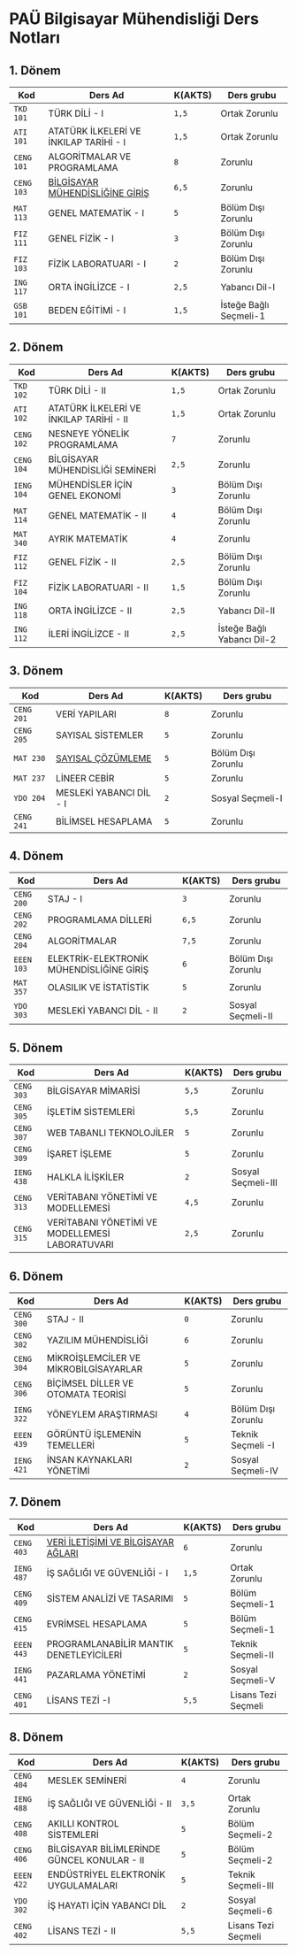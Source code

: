 # PAÜ Bilgisayar Mühendisliği Ders Notları

## 1. Dönem

| Kod        | Ders Ad                                | K(AKTS) | Ders grubu             |
| ---------- | -------------------------------------- | ------- | ---------------------- |
| `TKD 101`  | TÜRK DİLİ - I                          | `1,5`   | Ortak Zorunlu          |
| `ATI 101`  | ATATÜRK İLKELERİ VE İNKILAP TARİHİ - I | `1,5`   | Ortak Zorunlu          |
| `CENG 101` | ALGORİTMALAR VE PROGRAMLAMA            | `8  `   | Zorunlu                |
| `CENG 103` | [BİLGİSAYAR MÜHENDİSLİĞİNE GİRİŞ](dersler/donem-1/BİLGİSAYAR%20MÜHENDİSLİĞİNE%20GİRİŞ.md)        | `6,5`   | Zorunlu                |
| `MAT 113`  | GENEL MATEMATİK - I                    | `5  `   | Bölüm Dışı Zorunlu     |
| `FIZ 111`  | GENEL FİZİK - I                        | `3  `   | Bölüm Dışı Zorunlu     |
| `FIZ 103`  | FİZİK LABORATUARI - I                  | `2  `   | Bölüm Dışı Zorunlu     |
| `ING 117`  | ORTA İNGİLİZCE - I                     | `2,5`   | Yabancı Dil-I          |
| `GSB 101`  | BEDEN EĞİTİMİ - I                      | `1,5`   | İsteğe Bağlı Seçmeli-1 |

## 2. Dönem 

| Kod        | Ders Ad                                 | K(AKTS) | Ders grubu                 |
| ---------- | --------------------------------------- | ------- | -------------------------- |
| `TKD 102`  | TÜRK DİLİ - II                          | `1,5`   | Ortak Zorunlu              |
| `ATI 102`  | ATATÜRK İLKELERİ VE İNKILAP TARİHİ - II | `1,5`   | Ortak Zorunlu              |
| `CENG 102` | NESNEYE YÖNELİK PROGRAMLAMA             | `7  `   | Zorunlu                    |
| `CENG 104` | BİLGİSAYAR MÜHENDİSLİĞİ SEMİNERİ        | `2,5`   | Zorunlu                    |
| `IENG 104` | MÜHENDİSLER İÇİN GENEL EKONOMİ          | `3  `   | Bölüm Dışı Zorunlu         |
| `MAT 114`  | GENEL MATEMATİK - II                    | `4  `   | Bölüm Dışı Zorunlu         |
| `MAT 340`  | AYRIK MATEMATİK                         | `4  `   | Zorunlu                    |
| `FIZ 112`  | GENEL FİZİK - II                        | `2,5`   | Bölüm Dışı Zorunlu         |
| `FIZ 104`  | FİZİK LABORATUARI - II                  | `1,5`   | Bölüm Dışı Zorunlu         |
| `ING 118`  | ORTA İNGİLİZCE - II                     | `2,5`   | Yabancı Dil-II             |
| `ING 112`  | İLERİ İNGİLİZCE - II                    | `2,5`   | İsteğe Bağlı Yabancı Dil-2 |

## 3. Dönem

| Kod        | Ders Ad                 | K(AKTS) | Ders grubu         |
| ---------- | ----------------------- | ------- | ------------------ |
| `CENG 201` | VERİ YAPILARI           | `8`     | Zorunlu            |
| `CENG 205` | SAYISAL SİSTEMLER       | `5`     | Zorunlu            |
| `MAT 230`  | [SAYISAL ÇÖZÜMLEME](dersler/donem-3/SAYISAL%20ÇÖZÜMLEME.md) | `5`     | Bölüm Dışı Zorunlu |
| `MAT 237`  | LİNEER CEBİR            | `5`     | Zorunlu            |
| `YDO 204`  | MESLEKİ YABANCI DİL - I | `2`     | Sosyal Seçmeli-I   |
| `CENG 241` | BİLİMSEL HESAPLAMA      | `5`     | Zorunlu            |

## 4. Dönem

| Kod        | Ders Ad                                  | K(AKTS) | Ders grubu         |
| ---------- | ---------------------------------------- | ------- | ------------------ |
| `CENG 200` | STAJ - I                                 | `3  `   | Zorunlu            |
| `CENG 202` | PROGRAMLAMA DİLLERİ                      | `6,5`   | Zorunlu            |
| `CENG 204` | ALGORİTMALAR                             | `7,5`   | Zorunlu            |
| `EEEN 103` | ELEKTRİK-ELEKTRONİK MÜHENDİSLİĞİNE GİRİŞ | `6  `   | Bölüm Dışı Zorunlu |
| `MAT 357`  | OLASILIK VE İSTATİSTİK                   | `5  `   | Zorunlu            |
| `YDO 303`  | MESLEKİ YABANCI DİL - II                 | `2  `   | Sosyal Seçmeli-II  |

## 5. Dönem

| Kod        | Ders Ad                                         | K(AKTS) | Ders grubu         |
| ---------- | ----------------------------------------------- | ------- | ------------------ |
| `CENG 303` | BİLGİSAYAR MİMARİSİ                             | `5,5`   | Zorunlu            |
| `CENG 305` | İŞLETİM SİSTEMLERİ                              | `5,5`   | Zorunlu            |
| `CENG 307` | WEB TABANLI TEKNOLOJİLER                        | `5  `   | Zorunlu            |
| `CENG 309` | İŞARET İŞLEME                                   | `5  `   | Zorunlu            |
| `IENG 438` | HALKLA İLİŞKİLER                                | `2  `   | Sosyal Seçmeli-III |
| `CENG 313` | VERİTABANI YÖNETİMİ VE MODELLEMESİ              | `4,5`   | Zorunlu            |
| `CENG 315` | VERİTABANI YÖNETİMİ VE MODELLEMESİ LABORATUVARI | `2,5`   | Zorunlu            |


## 6. Dönem

| Kod        | Ders Ad                               | K(AKTS) | Ders grubu         |
| ---------- | ------------------------------------- | ------- | ------------------ |
| `CENG 300` | STAJ - II                             | `0`     | Zorunlu            |
| `CENG 302` | YAZILIM MÜHENDİSLİĞİ                  | `6`     | Zorunlu            |
| `CENG 304` | MİKROİŞLEMCİLER VE MİKROBİLGİSAYARLAR | `5`     | Zorunlu            |
| `CENG 306` | BİÇİMSEL DİLLER VE OTOMATA TEORİSİ    | `5`     | Zorunlu            |
| `IENG 322` | YÖNEYLEM ARAŞTIRMASI                  | `4`     | Bölüm Dışı Zorunlu |
| `EEEN 439` | GÖRÜNTÜ İŞLEMENİN TEMELLERİ           | `5`     | Teknik Seçmeli -I  |
| `IENG 421` | İNSAN KAYNAKLARI YÖNETİMİ             | `2`     | Sosyal Seçmeli-IV  |


## 7. Dönem

| Kod        | Ders Ad                                 | K(AKTS) | Ders grubu          |
| ---------- | --------------------------------------- | ------- | ------------------- |
| `CENG 403` | [VERİ İLETİŞİMİ VE BİLGİSAYAR AĞLARI](dersler/donem-7/VERİ%20İLETİŞİMİ%20VE%20BİLGİSAYAR%20AĞLARI.md)     | `6  `   | Zorunlu             |
| `IENG 487` | İŞ SAĞLIĞI VE GÜVENLİĞİ - I             | `1,5`   | Ortak Zorunlu       |
| `CENG 409` | SİSTEM ANALİZİ VE TASARIMI              | `5  `   | Bölüm Seçmeli-1     |
| `CENG 415` | EVRİMSEL HESAPLAMA                      | `5  `   | Bölüm Seçmeli-1     |
| `EEEN 443` | PROGRAMLANABİLİR MANTIK DENETLEYİCİLERİ | `5  `   | Teknik Seçmeli-II   |
| `IENG 441` | PAZARLAMA YÖNETİMİ                      | `2  `   | Sosyal Seçmeli-V    |
| `CENG 401` | LİSANS TEZİ -I                          | `5,5`   | Lisans Tezi Seçmeli |

## 8. Dönem

| Kod        | Ders Ad                                     | K(AKTS) | Ders grubu          |
| ---------- | ------------------------------------------- | ------- | ------------------- |
| `CENG 404` | MESLEK SEMİNERİ                             | `4  `   | Zorunlu             |
| `IENG 488` | İŞ SAĞLIĞI VE GÜVENLİĞİ - II                | `3,5`   | Ortak Zorunlu       |
| `CENG 408` | AKILLI KONTROL SİSTEMLERİ                   | `5  `   | Bölüm Seçmeli-2     |
| `CENG 406` | BİLGİSAYAR BİLİMLERİNDE GÜNCEL KONULAR - II | `5  `   | Bölüm Seçmeli-2     |
| `EEEN 422` | ENDÜSTRİYEL ELEKTRONİK UYGULAMALARI         | `5  `   | Teknik Seçmeli-III  |
| `YDO 302`  | İŞ HAYATI İÇİN YABANCI DİL                  | `2  `   | Sosyal Seçmeli-6    |
| `CENG 402` | LİSANS TEZİ - II                            | `5,5`   | Lisans Tezi Seçmeli |

